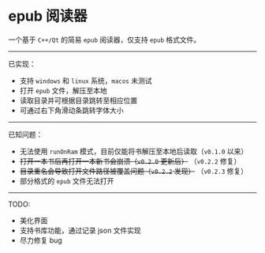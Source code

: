 # epub 阅读器

一个基于 `C++/Qt` 的简易 `epub` 阅读器，仅支持 `epub` 格式文件。

---
已实现：
- 支持 `windows` 和 `linux` 系统，`macos` 未测试
- 打开 `epub` 文件，解压至本地
- 读取目录并可根据目录跳转至相应位置
- 可通过右下角滑动条跳转字体大小

---
已知问题：
- 无法使用 `runOnRam` 模式，目前仅能将书解压至本地后读取（`v0.1.0` 以来）
- ~~打开一本书后再打开一本新书会崩溃（`v0.2.0` 更新后）~~ （`v0.2.2` 修复）
- ~~目录重名会导致打开文件路径被覆盖问题（`v0.2.2` 发现）~~ （`v0.2.3` 修复）
- 部分格式的 `epub` 文件无法打开

---
TODO:
- 美化界面
- 支持书库功能，通过记录 json 文件实现
- 尽力修复 bug